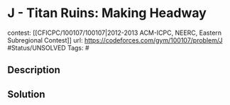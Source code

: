 # J - Titan Ruins: Making Headway

contest: [[CFICPC/100107/100107|2012-2013 ACM-ICPC, NEERC, Eastern Subregional Contest]]
url: https://codeforces.com/gym/100107/problem/J
#Status/UNSOLVED
Tags: #

## Description

## Solution

